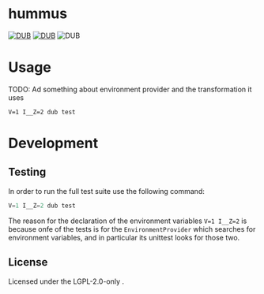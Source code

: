 hummus
======

[![DUB](https://img.shields.io/dub/v/hummus?color=%23c10000ff%20&style=flat-square)](https://code.dlang.org/packages/hummus) [![DUB](https://img.shields.io/dub/dt/hummus?style=flat-square)](https://code.dlang.org/packages/hummus) ![DUB](https://img.shields.io/dub/l/hummus?style=flat-square)

# Usage

TODO: Ad something about environment provider
and the transformation it uses

```
V=1 I__Z=2 dub test
```

# Development

## Testing

In order to run the full test suite use the following
command:

```d
V=1 I__Z=2 dub test
```

The reason for the declaration of the environment
variables `V=1 I__Z=2` is because onfe of the tests
is for the `EnvironmentProvider` which searches
for environment variables, and in particular its
unittest looks for those two.

## License

Licensed under the LGPL-2.0-only .

